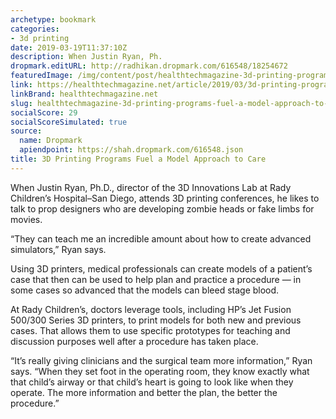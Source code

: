 ```yaml
---
archetype: bookmark
categories:
- 3d printing
date: 2019-03-19T11:37:10Z
description: When Justin Ryan, Ph.
dropmark.editURL: http://radhikan.dropmark.com/616548/18254672
featuredImage: /img/content/post/healthtechmagazine-3d-printing-programs-fuel-a-model-approach-to-care.jpg
link: https://healthtechmagazine.net/article/2019/03/3d-printing-programs-fuel-model-approach-care
linkBrand: healthtechmagazine.net
slug: healthtechmagazine-3d-printing-programs-fuel-a-model-approach-to-care
socialScore: 29
socialScoreSimulated: true
source:
  name: Dropmark
  apiendpoint: https://shah.dropmark.com/616548.json
title: 3D Printing Programs Fuel a Model Approach to Care
---
```

When Justin Ryan, Ph.D., director of the 3D Innovations Lab at Rady Children’s Hospital–San Diego, attends 3D printing conferences, he likes to talk to prop designers who are developing zombie heads or fake limbs for movies.

“They can teach me an incredible amount about how to create advanced simulators,” Ryan says.

Using 3D printers, medical professionals can create models of a patient’s case that then can be used to help plan and practice a procedure — in some cases so advanced that the models can bleed stage blood.

At Rady Children’s, doctors leverage tools, including HP’s Jet Fusion 500/300 Series 3D printers, to print models for both new and previous cases. That allows them to use specific prototypes for teaching and discussion purposes well after a procedure has taken place.

“It’s really giving clinicians and the surgical team more information,” Ryan says. “When they set foot in the operating room, they know exactly what that child’s airway or that child’s heart is going to look like when they operate. The more information and better the plan, the better the procedure.”

